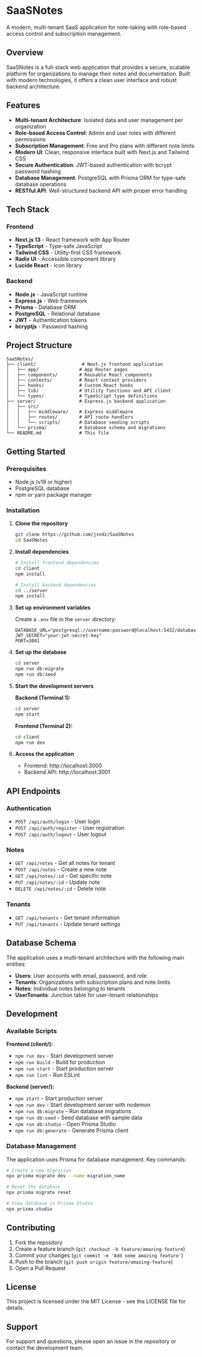 # SaaSNotes

A modern, multi-tenant SaaS application for note-taking with role-based access control and subscription management.

## Overview

SaaSNotes is a full-stack web application that provides a secure, scalable platform for organizations to manage their notes and documentation. Built with modern technologies, it offers a clean user interface and robust backend architecture.

## Features

- **Multi-tenant Architecture**: Isolated data and user management per organization
- **Role-based Access Control**: Admin and user roles with different permissions
- **Subscription Management**: Free and Pro plans with different note limits
- **Modern UI**: Clean, responsive interface built with Next.js and Tailwind CSS
- **Secure Authentication**: JWT-based authentication with bcrypt password hashing
- **Database Management**: PostgreSQL with Prisma ORM for type-safe database operations
- **RESTful API**: Well-structured backend API with proper error handling

## Tech Stack

### Frontend
- **Next.js 13** - React framework with App Router
- **TypeScript** - Type-safe JavaScript
- **Tailwind CSS** - Utility-first CSS framework
- **Radix UI** - Accessible component library
- **Lucide React** - Icon library

### Backend
- **Node.js** - JavaScript runtime
- **Express.js** - Web framework
- **Prisma** - Database ORM
- **PostgreSQL** - Relational database
- **JWT** - Authentication tokens
- **bcryptjs** - Password hashing

## Project Structure

```
SaaSNotes/
├── client/                 # Next.js frontend application
│   ├── app/               # App Router pages
│   ├── components/        # Reusable React components
│   ├── contexts/          # React context providers
│   ├── hooks/             # Custom React hooks
│   ├── lib/               # Utility functions and API client
│   └── types/             # TypeScript type definitions
├── server/                # Express.js backend application
│   ├── src/
│   │   ├── middleware/    # Express middleware
│   │   ├── routes/        # API route handlers
│   │   └── scripts/       # Database seeding scripts
│   └── prisma/            # Database schema and migrations
└── README.md              # This file
```

## Getting Started

### Prerequisites

- Node.js (v18 or higher)
- PostgreSQL database
- npm or yarn package manager

### Installation

1. **Clone the repository**
   ```bash
   git clone https://github.com/jsndz/SaaSNotes
   cd SaaSNotes

   ```

2. **Install dependencies**
   ```bash
   # Install frontend dependencies
   cd client
   npm install
   
   # Install backend dependencies
   cd ../server
   npm install
   ```

3. **Set up environment variables**
   
   Create a `.env` file in the `server` directory:
   ```env
   DATABASE_URL="postgresql://username:password@localhost:5432/database_name"
   JWT_SECRET="your-jwt-secret-key"
   PORT=3001
   ```

4. **Set up the database**
   ```bash
   cd server
   npm run db:migrate
   npm run db:seed
   ```

5. **Start the development servers**
   
   **Backend (Terminal 1):**
   ```bash
   cd server
   npm start
   ```
   
   **Frontend (Terminal 2):**
   ```bash
   cd client
   npm run dev
   ```

6. **Access the application**
   - Frontend: http://localhost:3000
   - Backend API: http://localhost:3001

## API Endpoints

### Authentication
- `POST /api/auth/login` - User login
- `POST /api/auth/register` - User registration
- `POST /api/auth/logout` - User logout

### Notes
- `GET /api/notes` - Get all notes for tenant
- `POST /api/notes` - Create a new note
- `GET /api/notes/:id` - Get specific note
- `PUT /api/notes/:id` - Update note
- `DELETE /api/notes/:id` - Delete note

### Tenants
- `GET /api/tenants` - Get tenant information
- `PUT /api/tenants` - Update tenant settings

## Database Schema

The application uses a multi-tenant architecture with the following main entities:

- **Users**: User accounts with email, password, and role
- **Tenants**: Organizations with subscription plans and note limits
- **Notes**: Individual notes belonging to tenants
- **UserTenants**: Junction table for user-tenant relationships

## Development

### Available Scripts

**Frontend (client/):**
- `npm run dev` - Start development server
- `npm run build` - Build for production
- `npm run start` - Start production server
- `npm run lint` - Run ESLint

**Backend (server/):**
- `npm start` - Start production server
- `npm run dev` - Start development server with nodemon
- `npm run db:migrate` - Run database migrations
- `npm run db:seed` - Seed database with sample data
- `npm run db:studio` - Open Prisma Studio
- `npm run db:generate` - Generate Prisma client

### Database Management

The application uses Prisma for database management. Key commands:

```bash
# Create a new migration
npx prisma migrate dev --name migration_name

# Reset the database
npx prisma migrate reset

# View database in Prisma Studio
npx prisma studio
```

## Contributing

1. Fork the repository
2. Create a feature branch (`git checkout -b feature/amazing-feature`)
3. Commit your changes (`git commit -m 'Add some amazing feature'`)
4. Push to the branch (`git push origin feature/amazing-feature`)
5. Open a Pull Request

## License

This project is licensed under the MIT License - see the LICENSE file for details.

## Support

For support and questions, please open an issue in the repository or contact the development team.
